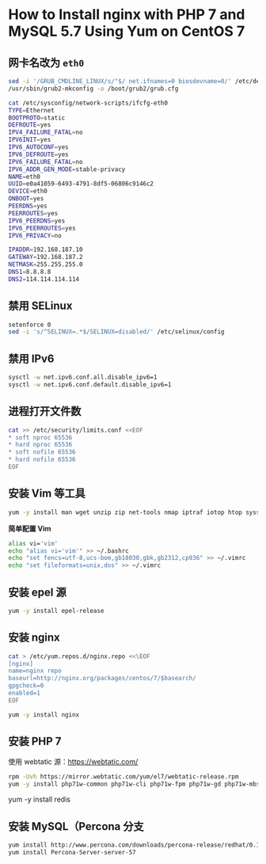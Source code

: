 # How to Install nginx with PHP 7 and MySQL 5.7 Using Yum on CentOS 7

## 网卡名改为 `eth0`

```sh
sed -i '/GRUB_CMDLINE_LINUX/s/"$/ net.ifnames=0 biosdevname=0/' /etc/default/grub
/usr/sbin/grub2-mkconfig -o /boot/grub2/grub.cfg

cat /etc/sysconfig/network-scripts/ifcfg-eth0
TYPE=Ethernet
BOOTPROTO=static
DEFROUTE=yes
IPV4_FAILURE_FATAL=no
IPV6INIT=yes
IPV6_AUTOCONF=yes
IPV6_DEFROUTE=yes
IPV6_FAILURE_FATAL=no
IPV6_ADDR_GEN_MODE=stable-privacy
NAME=eth0
UUID=e0a41059-6493-4791-8df5-06806c9146c2
DEVICE=eth0
ONBOOT=yes
PEERDNS=yes
PEERROUTES=yes
IPV6_PEERDNS=yes
IPV6_PEERROUTES=yes
IPV6_PRIVACY=no

IPADDR=192.168.187.10
GATEWAY=192.168.187.2
NETMASK=255.255.255.0
DNS1=8.8.8.8
DNS2=114.114.114.114
```

## 禁用 SELinux

```sh
setenforce 0
sed -i 's/^SELINUX=.*$/SELINUX=disabled/' /etc/selinux/config
```

## 禁用 IPv6

```sh
sysctl -w net.ipv6.conf.all.disable_ipv6=1
sysctl -w net.ipv6.conf.default.disable_ipv6=1
```

## 进程打开文件数

```sh
cat >> /etc/security/limits.conf <<EOF
* soft nproc 65536
* hard nproc 65536
* soft nofile 65536
* hard nofile 65536
EOF
```

## 安装 Vim 等工具

```sh
yum -y install man wget unzip zip net-tools nmap iptraf iotop htop sysstat ntp vim-enhanced bash-completion lrzsz
```

**简单配置 Vim**

```sh
alias vi='vim'
echo "alias vi='vim'" >> ~/.bashrc
echo "set fencs=utf-8,ucs-bom,gb18030,gbk,gb2312,cp936" >> ~/.vimrc
echo "set fileformats=unix,dos" >> ~/.vimrc
```

## 安装 epel 源

```sh
yum -y install epel-release
```

## 安装 nginx

```sh
cat > /etc/yum.repos.d/nginx.repo <<\EOF
[nginx]
name=nginx repo
baseurl=http://nginx.org/packages/centos/7/$basearch/
gpgcheck=0
enabled=1
EOF

yum -y install nginx
```

## 安装 PHP 7

使用 webtatic 源：https://webtatic.com/

```sh
rpm -Uvh https://mirror.webtatic.com/yum/el7/webtatic-release.rpm
yum -y install php71w-common php71w-cli php71w-fpm php71w-gd php71w-mbstring php71w-mcrypt php71w-mysqlnd php71w-opcache php71w-pdo php71w-xml
```

yum -y install redis

## 安装 MySQL（Percona 分支

```sh
yum install http://www.percona.com/downloads/percona-release/redhat/0.1-4/percona-release-0.1-4.noarch.rpm
yum install Percona-Server-server-57
```

